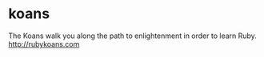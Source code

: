 koans
=====

The Koans walk you along the path to enlightenment in order to learn Ruby. http://rubykoans.com
